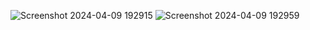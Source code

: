 ![Screenshot 2024-04-09 192915](https://github.com/pratsj22/signup_form_basic/assets/74464235/59ab1c4d-5a0c-43fd-bee3-1dd3f8033e4f)
![Screenshot 2024-04-09 192959](https://github.com/pratsj22/signup_form_basic/assets/74464235/64ec62b4-9fae-47aa-9fde-142acd606719)
